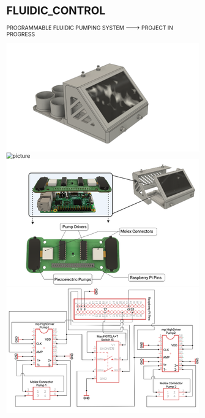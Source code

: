 # FLUIDIC_CONTROL
PROGRAMMABLE FLUIDIC PUMPING SYSTEM ---> PROJECT IN PROGRESS

![picture](https://github.com/GabStP13rr3/FLUIDIC_CONTROL/blob/main/Design_Files/Prototype.png)
![picture]() 
![picture](https://github.com/GabStP13rr3/FLUIDIC_CONTROL/blob/main/Design_Files/Assembly.png) 
![picture](https://github.com/GabStP13rr3/FLUIDIC_CONTROL/blob/main/Circuit_Schematics/Circuit_Schematic.png) 


